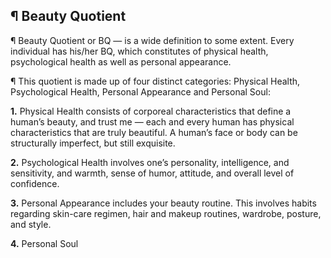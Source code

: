 ## <b>¶ Beauty Quotient</b>

¶ Beauty Quotient or BQ — is a wide definition to some extent. Every individual has his/her BQ, which constitutes of physical health, psychological health as well as personal appearance.

¶ This quotient is made up of four distinct categories: Physical Health, Psychological Health, Personal Appearance and Personal Soul:

<b>1.</b> Physical Health consists of corporeal characteristics that define a human’s beauty, and trust me — each and every human has physical characteristics that are truly beautiful. A human’s face or body can be structurally imperfect, but still exquisite.

<b>2.</b> Psychological Health involves one’s personality, intelligence, and sensitivity, and warmth, sense of humor, attitude, and overall level of confidence.

<b>3.</b> Personal Appearance includes your beauty routine. This involves habits regarding skin-care regimen, hair and makeup routines, wardrobe, posture, and style.

<b>4.</b> Personal Soul
